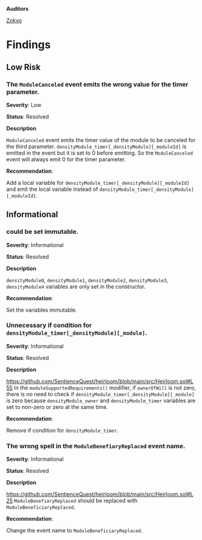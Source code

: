 **Auditors**

[Zokyo](https://x.com/zokyo_io)

# Findings

## Low Risk

### The `ModuleCanceled` event emits the wrong value for the timer parameter.


**Severity**: Low

**Status**: Resolved

**Description**

`ModuleCanceled` event emits the timer value of the module to be canceled for the third
parameter.
`densityModule_timer[_densityModule][_moduleId]` is emitted in the event but it is set to 0
before emitting.
So the `ModuleCanceled` event will always emit 0 for the timer parameter.

**Recommendation**:

Add a local variable for `densityModule_timer[_densityModule][_moduleId]` and emit the local
variable instead of `densityModule_timer[_densityModule][_moduleId]`.

## Informational

### could be set immutable.

**Severity**: Informational

**Status**: Resolved

**Description**

`densityModule0`, `densityModule1`, `densityModule2`, `densityModule3`, `densityModule4`
variables are only set in the constructor.

**Recommendation**:

Set the variables immutable.

### Unnecessary if condition for `densityModule_timer[_densityModule][_module]`.

**Severity**: Informational

**Status**: Resolved

**Description**

https://github.com/SentienceQuest/heirloom/blob/main/src/Heirloom.sol#L55
In the `moduleSupportedRequirements()` modifier, if `ownerOfWill` is not zero, there is no need
to check if `densityModule_timer[_densityModule][_module]` is zero because
`densityModule_owner` and `densityModule_timer` variables are set to non-zero or zero at the
same time.

**Recommendation**:

Remove if condition for `densityModule_timer`.

### The wrong spell in the `ModuleBenefiaryReplaced` event name.

**Severity**: Informational

**Status**: Resolved

**Description**

https://github.com/SentienceQuest/heirloom/blob/main/src/Heirloom.sol#L25
`ModuleBenefiaryReplaced` should be replaced with `ModuleBeneficiaryReplaced`.

**Recommendation**:

Change the event name to `ModuleBeneficiaryReplaced`.

